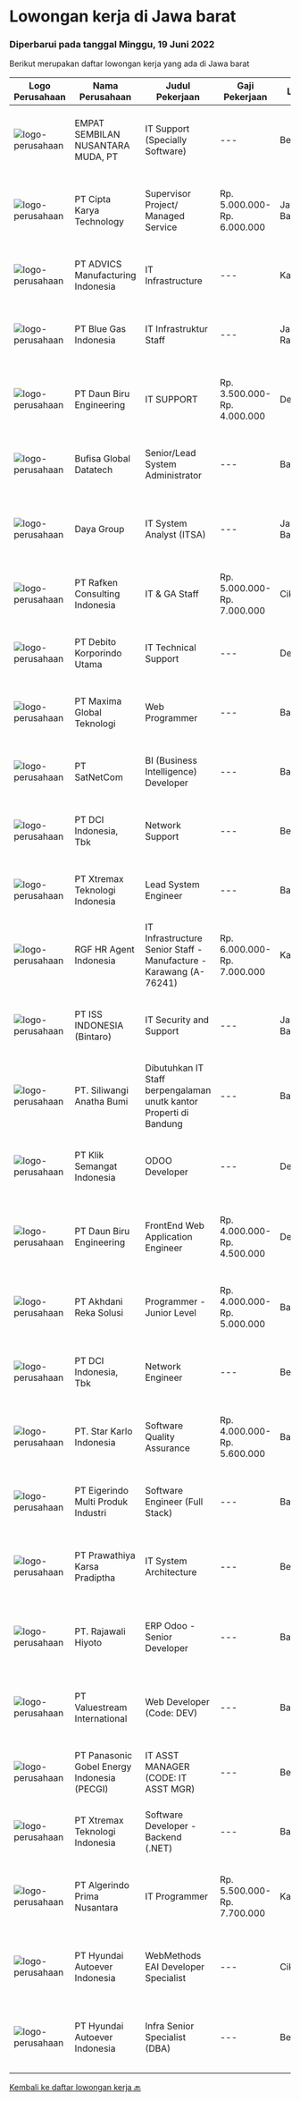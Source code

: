 
  # Lowongan kerja di Jawa barat

  ### Diperbarui pada tanggal Minggu, 19 Juni 2022

  Berikut merupakan daftar lowongan kerja yang ada di Jawa barat

  |Logo Perusahaan | Nama Perusahaan | Judul Pekerjaan | Gaji Pekerjaan | Lokasi | Deskripsi | Tanggal diunggah | Pranala |
  | -------------- | --------------- | --------------- | --------- | --------- | -------------- | ------- | ----------- |
  |![logo-perusahaan](https://image-service-cdn.seek.com.au/f35c3da9b7ae07e1101c8bbd822392913420283c/ee4dce1061f3f616224767ad58cb2fc751b8d2dc)|EMPAT SEMBILAN NUSANTARA MUDA, PT|IT Support (Specially Software)|---|Bekasi|Kualifikasi: Gelar S1/D3 sesuai Bidang  2-3 tahun pengalaman kerja di bidang teknologi informasi/IT/Software/Memiliki pengalaman untuk Migrasi data ke...|Jumat, 17 Juni 2022|https://www.jobstreet.co.id/id/job/it-support-specially-software-3924013?token=0~7efecc97-5d77-4062-adf3-39351a505fb1&sectionRank=1&jobId=jobstreet-id-job-3924013|
|![logo-perusahaan](https://image-service-cdn.seek.com.au/aa1d0a0cef23c9f7abc5351e55ef70ffa0f06b7c/ee4dce1061f3f616224767ad58cb2fc751b8d2dc)|PT Cipta Karya Technology|Supervisor Project/ Managed Service|Rp. 5.000.000-Rp. 6.000.000|Jawa Barat|Supervisor Project/ Managed Service (Seluruh Indonesia)Kualifikasi : Usia maksimal 45 tahun. Pendidikan minimal SMK/D-3/ Sederajatnya. Pengalaman...|Sabtu, 18 Juni 2022|https://www.jobstreet.co.id/id/job/supervisor-project-managed-service-3925241?token=0~7efecc97-5d77-4062-adf3-39351a505fb1&sectionRank=2&jobId=jobstreet-id-job-3925241|
|![logo-perusahaan](https://image-service-cdn.seek.com.au/3d2eb79ef019b1df5a549a5d2140348eeb55e22f/ee4dce1061f3f616224767ad58cb2fc751b8d2dc)|PT ADVICS Manufacturing Indonesia|IT Infrastructure|---|Karawang|Requirement Bachelor’s Degree in Electro Engineering, Computer System, Computer Engineering, or Information Technology. Preferably has 1-2 years...|Jumat, 17 Juni 2022|https://www.jobstreet.co.id/id/job/it-infrastructure-3923562?token=0~7efecc97-5d77-4062-adf3-39351a505fb1&sectionRank=3&jobId=jobstreet-id-job-3923562|
|![logo-perusahaan](https://image-service-cdn.seek.com.au/bdb3675e133f4ed95e0dca678c990bb9fc494a4c/ee4dce1061f3f616224767ad58cb2fc751b8d2dc)|PT Blue Gas Indonesia|IT Infrastruktur Staff|---|Jakarta Raya|Kualifikasi : Pendidikan minimal S1 Teknik Informatika / Teknik Komputer / Sistem Komputer Pengalaman minimal 1 tahun di bidang IT Infrastruktur...|Kamis, 16 Juni 2022|https://www.jobstreet.co.id/id/job/it-infrastruktur-staff-3923046?token=0~7efecc97-5d77-4062-adf3-39351a505fb1&sectionRank=4&jobId=jobstreet-id-job-3923046|
|![logo-perusahaan](https://image-service-cdn.seek.com.au/4493c57ec5adebd16ff506014b2071b3008ab618/ee4dce1061f3f616224767ad58cb2fc751b8d2dc)|PT Daun Biru Engineering|IT SUPPORT|Rp. 3.500.000-Rp. 4.000.000|Depok|Daun Biru Engineering adalah perusahaan perawatan maju untuk industri, baik hardware, software maupun maintenance-services. Sedang membutuhkan...|Rabu, 15 Juni 2022|https://www.jobstreet.co.id/id/job/it-support-3920345?token=0~7efecc97-5d77-4062-adf3-39351a505fb1&sectionRank=5&jobId=jobstreet-id-job-3920345|
|![logo-perusahaan](https://image-service-cdn.seek.com.au/dce945f477d23994a4962f2949e8c3c750e0559e/ee4dce1061f3f616224767ad58cb2fc751b8d2dc)|Bufisa Global Datatech|Senior/Lead System Administrator|---|Bandung|We Are Bufisa, trusted partner for PostgreSQL solutions, needs a fresh additional individuals to fill in position as Senior/Lead System...|Sabtu, 18 Juni 2022|https://www.jobstreet.co.id/id/job/senior-lead-system-administrator-3912629?token=0~7efecc97-5d77-4062-adf3-39351a505fb1&sectionRank=6&jobId=jobstreet-id-job-3912629|
|![logo-perusahaan](https://image-service-cdn.seek.com.au/11d1feaaca86a03829ce5fcb031012cc1c947e39/ee4dce1061f3f616224767ad58cb2fc751b8d2dc)|Daya Group|IT System Analyst (ITSA)|---|Jawa Barat|Candidate must possess at least Bachelor's Degree in Engineering (Computer/Telecommunication) or equivalent. At least minimum 4 years of working...|Jumat, 17 Juni 2022|https://www.jobstreet.co.id/id/job/it-system-analyst-itsa-3912610?token=0~7efecc97-5d77-4062-adf3-39351a505fb1&sectionRank=7&jobId=jobstreet-id-job-3912610|
|![logo-perusahaan](https://image-service-cdn.seek.com.au/b0fe7a43c1c670baf53c9ce4e4377cbc13c5fd02/ee4dce1061f3f616224767ad58cb2fc751b8d2dc)|PT Rafken Consulting Indonesia|IT & GA Staff|Rp. 5.000.000-Rp. 7.000.000|Cikarang|Qualification :~ Age : minimum 25 Years Old maximum 30 Years Old~ Experience : In Automotive Manufacture Company minimum 2 - 3 Years with same...|Selasa, 14 Juni 2022|https://www.jobstreet.co.id/id/job/it-ga-staff-3918792?token=0~7efecc97-5d77-4062-adf3-39351a505fb1&sectionRank=8&jobId=jobstreet-id-job-3918792|
|![logo-perusahaan](https://image-service-cdn.seek.com.au/06c5f455483b29e4428252530c99cbb3ca6c3a63/ee4dce1061f3f616224767ad58cb2fc751b8d2dc)|PT Debito Korporindo Utama|IT Technical Support|---|Depok|Responsibilities Provide initial problem, determination to the standard application, and assist end-users to determine whether a problem is on...|Rabu, 15 Juni 2022|https://www.jobstreet.co.id/id/job/it-technical-support-3921730?token=0~7efecc97-5d77-4062-adf3-39351a505fb1&sectionRank=9&jobId=jobstreet-id-job-3921730|
|![logo-perusahaan](https://image-service-cdn.seek.com.au/8d046a8ad2dd67b6937ccb7d6ad2eded0fcd4df6/ee4dce1061f3f616224767ad58cb2fc751b8d2dc)|PT Maxima Global Teknologi|Web Programmer|---|Bandung|Candidate must possess at least Bachelor's Degree in Computer Science/Information Technology or equivalent At least 1 year of working experience in...|Jumat, 17 Juni 2022|https://www.jobstreet.co.id/id/job/web-programmer-3904352?token=0~7efecc97-5d77-4062-adf3-39351a505fb1&sectionRank=10&jobId=jobstreet-id-job-3904352|
|![logo-perusahaan](https://image-service-cdn.seek.com.au/6108f58b8d52b8e5523830ee4b11d6074377e515/ee4dce1061f3f616224767ad58cb2fc751b8d2dc)|PT SatNetCom|BI (Business Intelligence) Developer|---|Bandung|General Description:Business Intelligence (BI) Developer to create and manage BI and analytics solutions that turn data into knowledge.In this role,...|Sabtu, 18 Juni 2022|https://www.jobstreet.co.id/id/job/bi-business-intelligence-developer-3905354?token=0~7efecc97-5d77-4062-adf3-39351a505fb1&sectionRank=11&jobId=jobstreet-id-job-3905354|
|![logo-perusahaan](https://image-service-cdn.seek.com.au/f05b33f96fd03346d1af95f618d1623ed692d2de/ee4dce1061f3f616224767ad58cb2fc751b8d2dc)|PT DCI Indonesia, Tbk|Network Support|---|Bekasi|Requirement: Candidate must possess at least a Diploma, Bachelor's Degree, Computer Science/Information Technology or equivalent Minimum 2 year’s...|Jumat, 17 Juni 2022|https://www.jobstreet.co.id/id/job/network-support-3923893?token=0~7efecc97-5d77-4062-adf3-39351a505fb1&sectionRank=12&jobId=jobstreet-id-job-3923893|
|![logo-perusahaan](https://image-service-cdn.seek.com.au/ce74a79d8ea261e54cdae65dc8035221535675cf/ee4dce1061f3f616224767ad58cb2fc751b8d2dc)|PT Xtremax Teknologi Indonesia|Lead System Engineer|---|Bandung|This position is suitable for those who yearn to thrive and enjoy analyzing and solving complex problems. If you get that warm, fuzzy feeling in your...|Sabtu, 18 Juni 2022|https://www.jobstreet.co.id/id/job/lead-system-engineer-3913692?token=0~7efecc97-5d77-4062-adf3-39351a505fb1&sectionRank=13&jobId=jobstreet-id-job-3913692|
|![logo-perusahaan](https://image-service-cdn.seek.com.au/d5868152525c083dcbedb1aa22a408e592bdf7d2/ee4dce1061f3f616224767ad58cb2fc751b8d2dc)|RGF HR Agent Indonesia|IT Infrastructure Senior Staff - Manufacture - Karawang (A-76241)|Rp. 6.000.000-Rp. 7.000.000|Karawang|About The Company: The working venue is in Karawang. Our client is a Japanese Manufacturing company. Currently, they are looking for IT Infrastructure...|Jumat, 17 Juni 2022|https://www.jobstreet.co.id/id/job/it-infrastructure-senior-staff-manufacture-karawang-a-76241-3924068?token=0~7efecc97-5d77-4062-adf3-39351a505fb1&sectionRank=14&jobId=jobstreet-id-job-3924068|
|![logo-perusahaan](https://image-service-cdn.seek.com.au/69b547796e2a7848fe3ef971363040924a411425/ee4dce1061f3f616224767ad58cb2fc751b8d2dc)|PT ISS INDONESIA (Bintaro)|IT Security and Support|---|Jawa Barat|Qualifications: Bachelor’s Degree in Computer Science/Engineering/Information Technology Minimum 1-2 years of experience in IT Operational/IT Security...|Jumat, 17 Juni 2022|https://www.jobstreet.co.id/id/job/it-security-and-support-3923620?token=0~7efecc97-5d77-4062-adf3-39351a505fb1&sectionRank=15&jobId=jobstreet-id-job-3923620|
|![logo-perusahaan](https://image-service-cdn.seek.com.au/bc2b135376b2e5025ce920eb56bf572f5d3b406f/ee4dce1061f3f616224767ad58cb2fc751b8d2dc)|PT. Siliwangi Anatha Bumi|Dibutuhkan IT Staff berpengalaman unutk kantor Properti di Bandung|---|Bandung|Dibutuhkan IT Staff untuk Perusahaan Properti Bandung:Kriteria: Diutamakan domisili Bandung Menguasai Sistem Operasi (windows 10,windows server,linux)...|Kamis, 16 Juni 2022|https://www.jobstreet.co.id/id/job/dibutuhkan-it-staff-berpengalaman-unutk-kantor-properti-di-bandung-3922802?token=0~7efecc97-5d77-4062-adf3-39351a505fb1&sectionRank=16&jobId=jobstreet-id-job-3922802|
|![logo-perusahaan](https://image-service-cdn.seek.com.au/6053a082ba7fb7c952c77d9d7cf2c3cf316cfad1/ee4dce1061f3f616224767ad58cb2fc751b8d2dc)|PT Klik Semangat Indonesia|ODOO Developer|---|Depok|Anda suka dengan tantangan dibidang IT?Anda paham dengan bahasa pemrograman Python?Anda suka menganalisa troubleshot? dan menyelesaikannya? Deskripsi...|Sabtu, 18 Juni 2022|https://www.jobstreet.co.id/id/job/odoo-developer-3905310?token=0~7efecc97-5d77-4062-adf3-39351a505fb1&sectionRank=17&jobId=jobstreet-id-job-3905310|
|![logo-perusahaan](https://image-service-cdn.seek.com.au/d787d278f47a6254081e832bfb5cc9421805151d/ee4dce1061f3f616224767ad58cb2fc751b8d2dc)|PT Daun Biru Engineering|FrontEnd Web Application Engineer|Rp. 4.000.000-Rp. 4.500.000|Depok|Daun Biru Engineering adalah perusahaan perawatan maju untuk industri, baik hardware, software maupun maintenance-services. Sedang membutuhkan...|Jumat, 17 Juni 2022|https://www.jobstreet.co.id/id/job/frontend-web-application-engineer-3903819?token=0~7efecc97-5d77-4062-adf3-39351a505fb1&sectionRank=18&jobId=jobstreet-id-job-3903819|
|![logo-perusahaan](https://image-service-cdn.seek.com.au/209145b20f81b061085e061c426f6bfc67f9b961/ee4dce1061f3f616224767ad58cb2fc751b8d2dc)|PT Akhdani Reka Solusi|Programmer - Junior Level|Rp. 4.000.000-Rp. 5.000.000|Bandung|Junior level software engineer atau fresh-grad sedang mencari pengalaman dan mengembangkan skill? Perlu tempat kerja yang mendidik teamnya atas kerja...|Jumat, 17 Juni 2022|https://www.jobstreet.co.id/id/job/programmer-junior-level-3923612?token=0~7efecc97-5d77-4062-adf3-39351a505fb1&sectionRank=19&jobId=jobstreet-id-job-3923612|
|![logo-perusahaan](https://image-service-cdn.seek.com.au/6bd6b7b03e04ad1514911f3ca63a68c986c6deb5/ee4dce1061f3f616224767ad58cb2fc751b8d2dc)|PT DCI Indonesia, Tbk|Network Engineer|---|Bekasi|Requirement: Candidate must possess at least a Diploma, Bachelor's Degree, Computer Science/Information Technology or equivalent Minimum 5 year’s...|Jumat, 17 Juni 2022|https://www.jobstreet.co.id/id/job/network-engineer-3923906?token=0~7efecc97-5d77-4062-adf3-39351a505fb1&sectionRank=20&jobId=jobstreet-id-job-3923906|
|![logo-perusahaan](https://image-service-cdn.seek.com.au/f1bc1ec47ba290cfc5a866903c6f31f548e9c641/ee4dce1061f3f616224767ad58cb2fc751b8d2dc)|PT. Star Karlo Indonesia|Software Quality Assurance|Rp. 4.000.000-Rp. 5.600.000|Bandung|Deskripsi pekerjaan: Membuat Analisa dan testing scenario sistem yang akan ditest Menjalankan testing pada platform dan mobile application Membuat...|Jumat, 17 Juni 2022|https://www.jobstreet.co.id/id/job/software-quality-assurance-3905082?token=0~7efecc97-5d77-4062-adf3-39351a505fb1&sectionRank=21&jobId=jobstreet-id-job-3905082|
|![logo-perusahaan](https://image-service-cdn.seek.com.au/e980388084a30bf30c6b238e4b8501465bb4b583/ee4dce1061f3f616224767ad58cb2fc751b8d2dc)|PT Eigerindo Multi Produk Industri|Software Engineer (Full Stack)|---|Bandung|As a Software Engineer (Full Stack),WHAT YOU’LL DO :You will join the ranks of passionate engineer on ICT Development team. We will work on multiple...|Jumat, 17 Juni 2022|https://www.jobstreet.co.id/id/job/software-engineer-full-stack-3904364?token=0~7efecc97-5d77-4062-adf3-39351a505fb1&sectionRank=22&jobId=jobstreet-id-job-3904364|
|![logo-perusahaan](https://image-service-cdn.seek.com.au/25f275779d2d36a25f086ac9b1c5b5be868683f6/ee4dce1061f3f616224767ad58cb2fc751b8d2dc)|PT Prawathiya Karsa Pradiptha|IT System Architecture|---|Bekasi|KUALIFIKASI : Pendidikan minimal S1 ilmu komputer/Teknologi Informasi atau setara. Minimal pengalaman dibidangnya minimal4 tahun. Mampu memecahkan...|Rabu, 15 Juni 2022|https://www.jobstreet.co.id/id/job/it-system-architecture-3907668?token=0~7efecc97-5d77-4062-adf3-39351a505fb1&sectionRank=23&jobId=jobstreet-id-job-3907668|
|![logo-perusahaan](https://image-service-cdn.seek.com.au/2b980f5576e1129e38bfb905c17ea29b8d327b96/ee4dce1061f3f616224767ad58cb2fc751b8d2dc)|PT. Rajawali Hiyoto|ERP Odoo - Senior Developer|---|Bandung|Tugas &amp; Tanggungjawab: Melakukan analisa &amp; bekerja sama menetapkan desain konfigurasi &amp; custom add on sesuai kebutuhan usaha pelanggan....|Sabtu, 18 Juni 2022|https://www.jobstreet.co.id/id/job/erp-odoo-senior-developer-3912985?token=0~7efecc97-5d77-4062-adf3-39351a505fb1&sectionRank=24&jobId=jobstreet-id-job-3912985|
|![logo-perusahaan](https://image-service-cdn.seek.com.au/38b93cad40354922da192b36aae3a7dede24721d/ee4dce1061f3f616224767ad58cb2fc751b8d2dc)|PT Valuestream International|Web Developer (Code: DEV)|---|Bandung|Requirements: Degree in Computer Science or Engineering Minimum has one year of working experience in related field  Strong organizational and project...|Jumat, 17 Juni 2022|https://www.jobstreet.co.id/id/job/web-developer-code%3A-dev-3911755?token=0~7efecc97-5d77-4062-adf3-39351a505fb1&sectionRank=25&jobId=jobstreet-id-job-3911755|
|![logo-perusahaan](https://image-service-cdn.seek.com.au/8457dacefd5169b369965322e899d4abfa07e9f2/ee4dce1061f3f616224767ad58cb2fc751b8d2dc)|PT Panasonic Gobel Energy Indonesia (PECGI)|IT ASST MANAGER (CODE: IT ASST MGR)|---|Bekasi|Requirements: S1 or S2 majoring in Informatics Technology/ Information System/ Computer or Computer Engineering From Reputable Polytechnic or...|Rabu, 15 Juni 2022|https://www.jobstreet.co.id/id/job/it-asst-manager-code%3A-it-asst-mgr-3920798?token=0~7efecc97-5d77-4062-adf3-39351a505fb1&sectionRank=26&jobId=jobstreet-id-job-3920798|
|![logo-perusahaan](https://image-service-cdn.seek.com.au/ce74a79d8ea261e54cdae65dc8035221535675cf/ee4dce1061f3f616224767ad58cb2fc751b8d2dc)|PT Xtremax Teknologi Indonesia|Software Developer - Backend (.NET)|---|Bandung|Job Description As a Software Developer, specifically backend, you will be introduced to ASP.NET development platforms and will be actively involved...|Sabtu, 18 Juni 2022|https://www.jobstreet.co.id/id/job/software-developer-backend-.net-3913066?token=0~7efecc97-5d77-4062-adf3-39351a505fb1&sectionRank=27&jobId=jobstreet-id-job-3913066|
|![logo-perusahaan](https://image-service-cdn.seek.com.au/052356300c6df46d0e0b7c9663d79a334b6a9959/ee4dce1061f3f616224767ad58cb2fc751b8d2dc)|PT Algerindo Prima Nusantara|IT Programmer|Rp. 5.500.000-Rp. 7.700.000|Karawang|Kualifikasi: Pendidikan S1 Jurusan Teknik Informatika. Menguasai bahasa pemrograman : Python, Java, C++ dan familiar dengan sistem ERP. Memiliki...|Kamis, 16 Juni 2022|https://www.jobstreet.co.id/id/job/it-programmer-3922619?token=0~7efecc97-5d77-4062-adf3-39351a505fb1&sectionRank=28&jobId=jobstreet-id-job-3922619|
|![logo-perusahaan](https://image-service-cdn.seek.com.au/6b27c1b5e1627dbb544ef316ebb60f2e612d82bc/ee4dce1061f3f616224767ad58cb2fc751b8d2dc)|PT Hyundai Autoever Indonesia|WebMethods EAI Developer Specialist|---|Cikarang|WebMethods Software AG EAI Developer SpecialistJob Description Leads effort in working with business internal an external representatives and IT...|Jumat, 17 Juni 2022|https://www.jobstreet.co.id/id/job/webmethods-eai-developer-specialist-3911587?token=0~7efecc97-5d77-4062-adf3-39351a505fb1&sectionRank=29&jobId=jobstreet-id-job-3911587|
|![logo-perusahaan](https://image-service-cdn.seek.com.au/6b27c1b5e1627dbb544ef316ebb60f2e612d82bc/ee4dce1061f3f616224767ad58cb2fc751b8d2dc)|PT Hyundai Autoever Indonesia|Infra Senior Specialist (DBA)|---|Bekasi|Overall responsible for DB administration, install, and configure DB Perform System Maintenance, Create System Backups, Monitor System Performance...|Jumat, 17 Juni 2022|https://www.jobstreet.co.id/id/job/infra-senior-specialist-dba-3911529?token=0~7efecc97-5d77-4062-adf3-39351a505fb1&sectionRank=30&jobId=jobstreet-id-job-3911529|


  [Kembali ke daftar lowongan kerja 🔙](../README.md#daftar-lowongan-kerja)
  